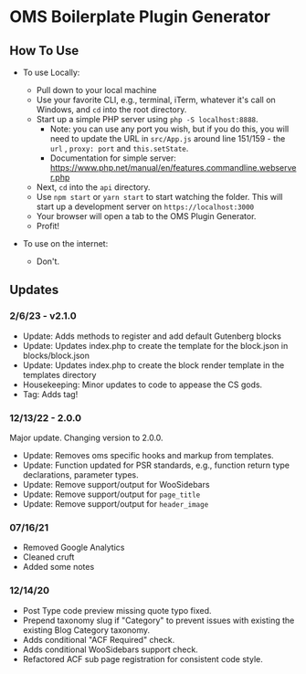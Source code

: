 # OMS Boilerplate Plugin Generator


## How To Use

- To use Locally:
    - Pull down to your local machine
    - Use your favorite CLI, e.g., terminal, iTerm, whatever it's call on Windows, and `cd`
      into the root directory.
    - Start up a simple PHP server using `php -S localhost:8888`.
        - Note: you can use any port you wish, but if you do this, you will need to update the URL in `src/App.js`
          around line 151/159 - the `url` , `proxy: port` and `this.setState`.
        - Documentation for simple server: https://www.php.net/manual/en/features.commandline.webserver.php
    - Next, `cd` into the `api` directory.
    - Use `npm start` or `yarn start` to start watching the folder. This will
      start up a development server on `https://localhost:3000`
    - Your browser will open a tab to the OMS Plugin Generator.
    - Profit!


- To use on the internet:
    - Don't.



## Updates

### 2/6/23 - v2.1.0 
- Update: Adds methods to register and add default Gutenberg blocks
- Update: Updates index.php to create the template for the block.json in blocks/block.json
- Update: Updates index.php to create the block render template in the templates directory
- Housekeeping: Minor updates to code to appease the CS gods.
- Tag: Adds tag!

### 12/13/22 - 2.0.0
Major update. Changing version to 2.0.0.

- Update: Removes oms specific hooks and markup from templates.
- Update: Function updated for PSR standards, e.g., function return type declarations, parameter types.
- Update: Remove support/output for WooSidebars
- Update: Remove support/output for `page_title`
- Update: Remove support/output for `header_image`

### 07/16/21
- Removed Google Analytics
- Cleaned cruft
- Added some notes

### 12/14/20
- Post Type code preview missing quote typo fixed.
- Prepend taxonomy slug if "Category" to prevent issues with existing the existing Blog Category taxonomy.
- Adds conditional "ACF Required" check.
- Adds conditional WooSidebars support check.
- Refactored ACF sub page registration for consistent code style.
